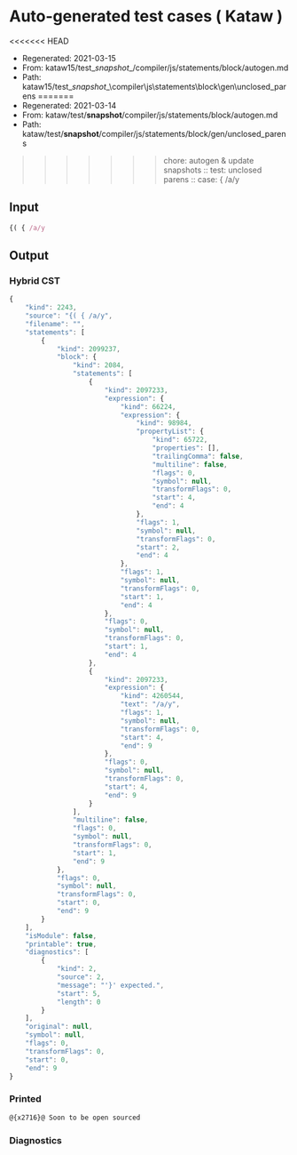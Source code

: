 # Auto-generated test cases ( Kataw )
<<<<<<< HEAD
- Regenerated: 2021-03-15
- From: kataw15/test\__snapshot__/compiler/js/statements/block/autogen.md
- Path: kataw15/test\__snapshot__\compiler\js\statements\block\gen\unclosed_parens
=======
- Regenerated: 2021-03-14
- From: kataw/test/__snapshot__/compiler/js/statements/block/autogen.md
- Path: kataw/test/__snapshot__/compiler/js/statements/block/gen/unclosed_parens
>>>>>>> chore: autogen & update snapshots
> :: test: unclosed parens
> :: case: { /a/y
## Input

`````js
{( { /a/y
`````

## Output

### Hybrid CST

```javascript
{
    "kind": 2243,
    "source": "{( { /a/y",
    "filename": "",
    "statements": [
        {
            "kind": 2099237,
            "block": {
                "kind": 2084,
                "statements": [
                    {
                        "kind": 2097233,
                        "expression": {
                            "kind": 66224,
                            "expression": {
                                "kind": 98984,
                                "propertyList": {
                                    "kind": 65722,
                                    "properties": [],
                                    "trailingComma": false,
                                    "multiline": false,
                                    "flags": 0,
                                    "symbol": null,
                                    "transformFlags": 0,
                                    "start": 4,
                                    "end": 4
                                },
                                "flags": 1,
                                "symbol": null,
                                "transformFlags": 0,
                                "start": 2,
                                "end": 4
                            },
                            "flags": 1,
                            "symbol": null,
                            "transformFlags": 0,
                            "start": 1,
                            "end": 4
                        },
                        "flags": 0,
                        "symbol": null,
                        "transformFlags": 0,
                        "start": 1,
                        "end": 4
                    },
                    {
                        "kind": 2097233,
                        "expression": {
                            "kind": 4260544,
                            "text": "/a/y",
                            "flags": 1,
                            "symbol": null,
                            "transformFlags": 0,
                            "start": 4,
                            "end": 9
                        },
                        "flags": 0,
                        "symbol": null,
                        "transformFlags": 0,
                        "start": 4,
                        "end": 9
                    }
                ],
                "multiline": false,
                "flags": 0,
                "symbol": null,
                "transformFlags": 0,
                "start": 1,
                "end": 9
            },
            "flags": 0,
            "symbol": null,
            "transformFlags": 0,
            "start": 0,
            "end": 9
        }
    ],
    "isModule": false,
    "printable": true,
    "diagnostics": [
        {
            "kind": 2,
            "source": 2,
            "message": "'}' expected.",
            "start": 5,
            "length": 0
        }
    ],
    "original": null,
    "symbol": null,
    "flags": 0,
    "transformFlags": 0,
    "start": 0,
    "end": 9
}
```

### Printed

```javascript
@{x2716}@ Soon to be open sourced
```

### Diagnostics

```javascript

```

